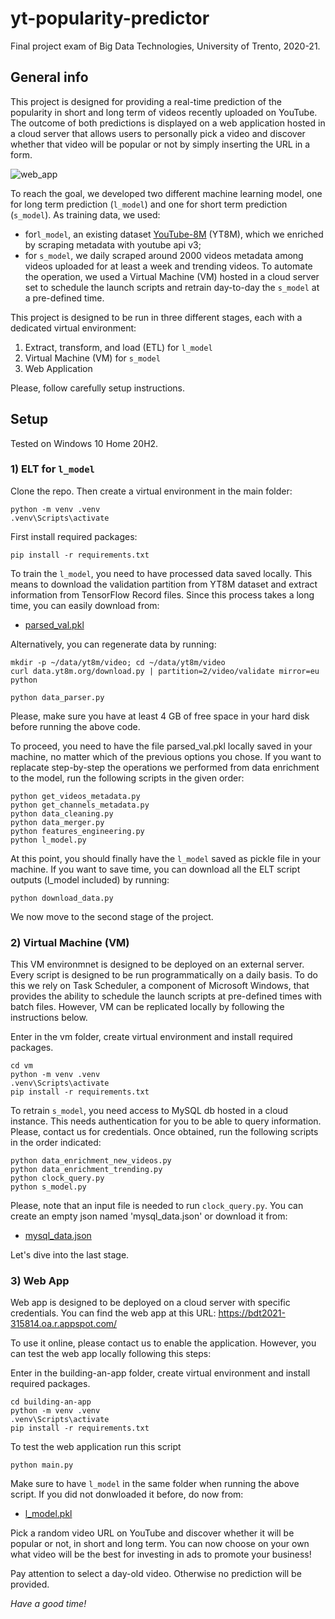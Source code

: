 # yt-popularity-predictor
Final project exam of Big Data Technologies, University of Trento, 2020-21.

## General info
This project is designed for providing a real-time prediction of the popularity in short and long term of videos recently uploaded on YouTube.
The outcome of both predictions is displayed on a web application hosted in a cloud server that allows users to personally pick a video and discover whether that video will be popular or not by simply inserting the URL in a form. 

![web_app](https://user-images.githubusercontent.com/83338910/126363152-229a7795-bacf-4639-985d-ed8f4f6510f3.jpeg)



To reach the goal, we developed two different machine learning model, one for long term prediction (`l_model`) and one for short term prediction (`s_model`). As training data, we used: 

- for`l_model`, an existing dataset [YouTube-8M](https://research.google.com/youtube8m/index.html) (YT8M), which we enriched by scraping metadata with youtube api v3; 
- for `s_model`, we daily scraped around 2000 videos metadata among videos uploaded for at least a week and trending videos. To automate the operation, we used a Virtual Machine (VM) hosted in a cloud server set to schedule the launch scripts and retrain day-to-day the `s_model` at a pre-defined time.

This project is designed to be run in three different stages, each with a dedicated virtual environment:
1) Extract, transform, and load (ETL) for `l_model`
2) Virtual Machine (VM) for `s_model`
3) Web Application

Please, follow carefully setup instructions. 

## Setup
Tested on Windows 10 Home 20H2.

### 1) ELT for `l_model`
Clone the repo. Then create a virtual environment in the main folder:
```
python -m venv .venv
.venv\Scripts\activate
```
First install required packages: 
```
pip install -r requirements.txt
```
To train the `l_model`, you need to have processed data saved locally. This means to download the validation partition from YT8M dataset and extract information from TensorFlow Record files. Since this process takes a long time, you can easily download from:

* [parsed_val.pkl](https://drive.google.com/uc?export=download&id=1rEGoFPZZtrJtvJe0uYq-VVdJfurClCP8)

Alternatively, you can regenerate data by running:
```
mkdir -p ~/data/yt8m/video; cd ~/data/yt8m/video
curl data.yt8m.org/download.py | partition=2/video/validate mirror=eu python

python data_parser.py
```
Please, make sure you have at least 4 GB of free space in your hard disk before running the above code.

To proceed, you need to have the file parsed_val.pkl locally saved in your machine, no matter which of the previous options you chose.
If you want to replacate step-by-step the operations we performed from data enrichment to the model, run the following scripts in the given order: 
```
python get_videos_metadata.py
python get_channels_metadata.py
python data_cleaning.py
python data_merger.py
python features_engineering.py
python l_model.py
```

At this point, you should finally have the `l_model` saved as pickle file in your machine. 
If you want to save time, you can download all the ELT script outputs (l_model included) by running:
```
python download_data.py
```
We now move to the second stage of the project.

### 2) Virtual Machine (VM)
This VM environmnet is designed to be deployed on an external server. Every script is designed to be run programmatically on a daily basis. 
To do this we rely on Task Scheduler, a component of Microsoft Windows, that provides the ability to schedule the launch scripts at pre-defined times with batch files.
However, VM can be replicated locally by following the instructions below.

Enter in the vm folder, create virtual environment and install required packages.
```
cd vm
python -m venv .venv
.venv\Scripts\activate
pip install -r requirements.txt
```
To retrain `s_model`, you need access to MySQL db hosted in a cloud instance. This needs authentication for you to be able to query information.
Please, contact us for credentials.
Once obtained, run the following scripts in the order indicated:
```
python data_enrichment_new_videos.py
python data_enrichment_trending.py
python clock_query.py
python s_model.py
```
Please, note that an input file is needed to run `clock_query.py`. You can create an empty json named 'mysql_data.json' or download it from:
* [mysql_data.json](https://drive.google.com/uc?export=download&id=1Ep-L7Vvm1nYpfYUWnWV6Zpi4f9t6yhHG)

Let's dive into the last stage.

### 3) Web App
Web app is designed to be deployed on a cloud server with specific credentials. 
You can find the web app at this URL:
https://bdt2021-315814.oa.r.appspot.com/

To use it online, please contact us to enable the application. 
However, you can test the web app locally following this steps:

Enter in the building-an-app folder, create virtual environment and install required packages.
```
cd building-an-app
python -m venv .venv
.venv\Scripts\activate
pip install -r requirements.txt
```
To test the web application run this script
```
python main.py
```
Make sure to have `l_model` in the same folder when running the above script. 
If you did not donwloaded it before, do now from:
* [l_model.pkl](https://drive.google.com/uc?export=download&id=1RUGbdKE2bQK-ayPlI7TUsj35J0S1_tpb)

Pick a random video URL on YouTube and discover whether it will be popular or not, in short and long term.
You can now choose on your own what video will be the best for investing in ads to promote your business!  

Pay attention to select a day-old video. Otherwise no prediction will be provided.

*Have a good time!*


